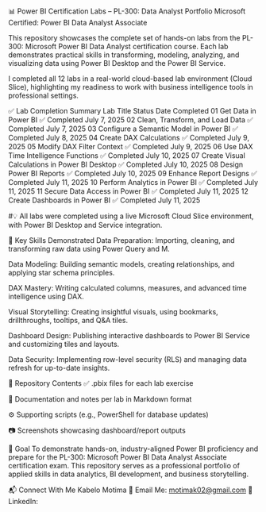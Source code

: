 📊 Power BI Certification Labs – PL-300: Data Analyst Portfolio
Microsoft Certified: Power BI Data Analyst Associate

This repository showcases the complete set of hands-on labs from the PL-300: Microsoft Power BI Data Analyst certification course. Each lab demonstrates practical skills in transforming, modeling, analyzing, and visualizing data using Power BI Desktop and the Power BI Service.

I completed all 12 labs in a real-world cloud-based lab environment (Cloud Slice), highlighting my readiness to work with business intelligence tools in professional settings.

✅ Lab Completion Summary
Lab	Title	Status	Date Completed
01	Get Data in Power BI	✅ Completed	July 7, 2025
02	Clean, Transform, and Load Data	✅ Completed	July 7, 2025
03	Configure a Semantic Model in Power BI	✅ Completed	July 8, 2025
04	Create DAX Calculations	✅ Completed	July 9, 2025
05	Modify DAX Filter Context	✅ Completed	July 9, 2025
06	Use DAX Time Intelligence Functions	✅ Completed	July 10, 2025
07	Create Visual Calculations in Power BI Desktop	✅ Completed	July 10, 2025
08	Design Power BI Reports	✅ Completed	July 10, 2025
09	Enhance Report Designs	✅ Completed	July 11, 2025
10	Perform Analytics in Power BI	✅ Completed	July 11, 2025
11	Secure Data Access in Power BI	✅ Completed	July 11, 2025
12	Create Dashboards in Power BI	✅ Completed	July 11, 2025

#💡 All labs were completed using a live Microsoft Cloud Slice environment, with Power BI Desktop and Service integration.

🔧 Key Skills Demonstrated
Data Preparation: Importing, cleaning, and transforming raw data using Power Query and M.

Data Modeling: Building semantic models, creating relationships, and applying star schema principles.

DAX Mastery: Writing calculated columns, measures, and advanced time intelligence using DAX.

Visual Storytelling: Creating insightful visuals, using bookmarks, drillthroughs, tooltips, and Q&A tiles.

Dashboard Design: Publishing interactive dashboards to Power BI Service and customizing tiles and layouts.

Data Security: Implementing row-level security (RLS) and managing data refresh for up-to-date insights.

📂 Repository Contents
✅ .pbix files for each lab exercise

📝 Documentation and notes per lab in Markdown format

⚙️ Supporting scripts (e.g., PowerShell for database updates)

📷 Screenshots showcasing dashboard/report outputs

🧭 Goal
To demonstrate hands-on, industry-aligned Power BI proficiency and prepare for the PL-300: Microsoft Power BI Data Analyst Associate certification exam.
This repository serves as a professional portfolio of applied skills in data analytics, BI development, and business storytelling.

📬 Connect With Me
Kabelo Motima
📧 Email Me: motimak02@gmail.com
💼 LinkedIn:
